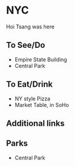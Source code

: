 # NYC

Hoi Tsang was here

## To See/Do

* Empire State Building
* Central Park

## To Eat/Drink
* NY style Pizza
* Market Table, in SoHo


## Additional links


## Parks 
* Central Park
